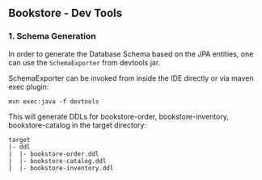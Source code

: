 ## Bookstore - Dev Tools

### 1. Schema Generation

In order to generate the Database Schema based on the JPA entities, one can use the `SchemaExporter` 
from devtools jar. 

SchemaExporter can be invoked from inside the IDE directly or via maven exec plugin:

    mvn exec:java -f devtools
    
This will generate DDLs for bookstore-order, bookstore-inventory, bookstore-catalog in 
the target directory:

    target
    |- ddl
    |  |- bookstore-order.ddl
    |  |- bookstore-catalog.ddl
    |  |- bookstore-inventory.ddl